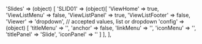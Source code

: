 <!-- IDEAL CONFIGURATION FOR THE MODEL -->

'Slides' => (object) [
    'SLID01' => (object)[
        'ViewHome' => true,
        'ViewListMenu' => false,
        'ViewListPanel' => true,
        'ViewListFooter' => false,
        'Viewer' => 'dropdown', // accepted values, list or dropdown
        'config' => (object) [
            'titleMenu' => '',
            'anchor' =>  false,
            'linkMenu' => '',
            'iconMenu' => '',
            'titlePanel' => 'Slide',
            'iconPanel' => ''
        ]
    ],
],
